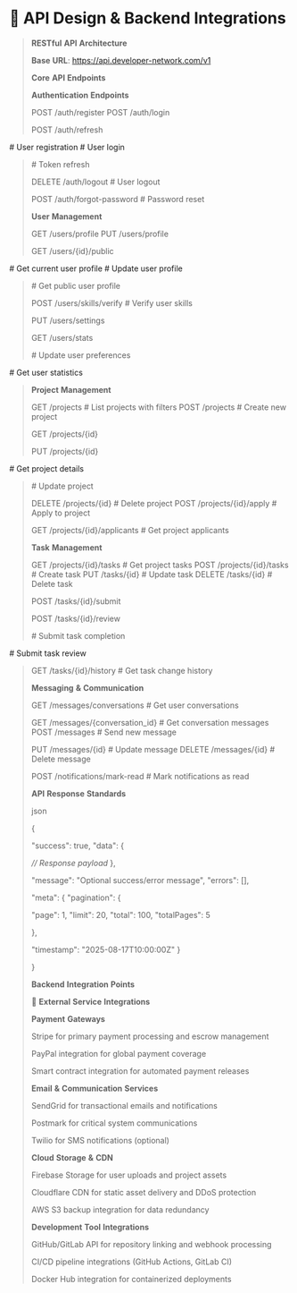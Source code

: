 # 🔗 API Design & Backend Integrations



> **RESTful** **API** **Architecture**
>
> **Base** **URL**: https://api.developer-network.com/v1
>
> **Core** **API** **Endpoints**
>
> **Authentication** **Endpoints**
>
> POST /auth/register POST /auth/login
>
> POST /auth/refresh

\# User registration # User login

> \# Token refresh
>
> DELETE /auth/logout # User logout
>
> POST /auth/forgot-password # Password reset
>
> **User** **Management**
>
> GET /users/profile PUT /users/profile
>
> GET /users/{id}/public

\# Get current user profile # Update user profile

> \# Get public user profile
>
> POST /users/skills/verify # Verify user skills
>
> PUT /users/settings
>
> GET /users/stats
>
> \# Update user preferences

\# Get user statistics

> **Project** **Management**
>
> GET /projects # List projects with filters POST /projects # Create new project
>
> GET /projects/{id}
>
> PUT /projects/{id}

\# Get project details

> \# Update project
>
> DELETE /projects/{id} # Delete project POST /projects/{id}/apply # Apply to project
>
> GET /projects/{id}/applicants # Get project applicants
>
> **Task** **Management**
>
> GET /projects/{id}/tasks # Get project tasks POST /projects/{id}/tasks # Create task PUT /tasks/{id} # Update task DELETE /tasks/{id} # Delete task
>
> POST /tasks/{id}/submit
>
> POST /tasks/{id}/review
>
> \# Submit task completion

\# Submit task review

> GET /tasks/{id}/history # Get task change history
>
> **Messaging** **&** **Communication**
>
> GET /messages/conversations # Get user conversations
>
> GET /messages/{conversation\_id} # Get conversation messages POST /messages # Send new message
>
> PUT /messages/{id} # Update message DELETE /messages/{id} # Delete message
>
> POST /notifications/mark-read # Mark notifications as read
>
> **API** **Response** **Standards**
>
> json
>
> {
>
> "success": true, "data": {
>
> _//_ _Response_ _payload_ },
>
> "message": "Optional success/error message", "errors": \[],
>
> "meta": { "pagination": {
>
> "page": 1, "limit": 20, "total": 100, "totalPages": 5
>
> },
>
> "timestamp": "2025-08-17T10:00:00Z" }
>
> }
>
> **Backend** **Integration** **Points**
>
> 🔌 **External** **Service** **Integrations**
>
> **Payment** **Gateways**
>
> Stripe for primary payment processing and escrow management
>
> PayPal integration for global payment coverage
>
> Smart contract integration for automated payment releases
>
> **Email** **&** **Communication** **Services**
>
> SendGrid for transactional emails and notifications
>
> Postmark for critical system communications
>
> Twilio for SMS notifications (optional)
>
> **Cloud** **Storage** **&** **CDN**
>
> Firebase Storage for user uploads and project assets
>
> Cloudflare CDN for static asset delivery and DDoS protection
>
> AWS S3 backup integration for data redundancy
>
> **Development** **Tool** **Integrations**
>
> GitHub/GitLab API for repository linking and webhook processing
>
> CI/CD pipeline integrations (GitHub Actions, GitLab CI)
>
> Docker Hub integration for containerized deployments
